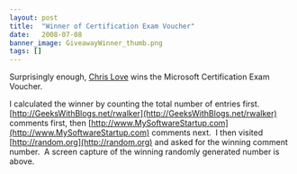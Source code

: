 ```yaml
---
layout: post
title:  "Winner of Certification Exam Voucher"
date:   2008-07-08
banner_image: GiveawayWinner_thumb.png
tags: []
---
```


Surprisingly enough, [Chris Love](http://professionalaspnet.com/) wins the Microsoft Certification Exam Voucher.

I calculated the winner by counting the total number of entries first.  [http://GeeksWithBlogs.net/rwalker](http://GeeksWithBlogs.net/rwalker) comments first, then [http://www.MySoftwareStartup.com](http://www.MySoftwareStartup.com) comments next.  I then visited [http://random.org](http://random.org) and asked for the winning comment number.  A screen capture of the winning randomly generated number is above.